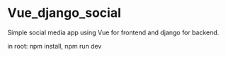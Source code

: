 # Vue_django_social

Simple social media app using Vue for frontend and django for backend.

in root:
npm install,
npm run dev

